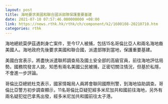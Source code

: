 ```yaml
---
layout: post
title: 海地要求美國和聯合國派部隊保護重要基建
date: 2021-07-10 07:57:46.000000000 +08:00
link: https://news.rthk.hk/rthk/ch/component/k2/1600108-20210710.htm
categories: rthk
---
```


海地總統莫伊茲遇刺身亡案件，至今17人被捕，包括15名哥倫比亞人和兩名海地裔美國人。海地政府先後要求美國和聯合國，派遣部隊到當地，保護重要基建。

美國白宮表示，將盡快派遣聯邦調查局及國土安全部的高級官員，前往海地評估局勢。國務院發言人說，知悉有兩名美國公民被捕，正密切關注情況，但基於私隱，不會進一步評論。

哥倫比亞總統杜克表示，國家情報局人員將會聯同國際刑警，到海地協助調查。哥倫比亞警方初步調查顯示，11名哥倫比亞疑犯經多米尼加共和國前往海地，另外有兩名疑犯從巴拿馬出發，經多米尼加共和國前往太子港。

